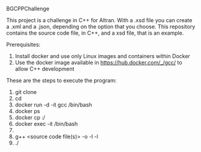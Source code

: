 BGCPPChallenge

This project is a challenge in C++ for Altran. With a .xsd file you can create a .xml and a .json, depending on the option that you choose.
This repository contains the source code file, in C++, and a xsd file, that is an example.

Prerequisites:
1. Install docker and use only Linux images and containers within Docker
2. Use the docker image available in https://hub.docker.com/_/gcc/ to allow C++ development 

These are the steps to execute the program:
1. git clone 
2. cd <local repository folder>
3. docker run -d -it gcc /bin/bash
4. docker ps
5. docker cp <source code file> <container>:/<source code file>
6. docker exec -it <container> /bin/bash
7. <execute steps to setup required libraries to compile and execute the program mentioned in the Readme.md>
8. g++ <source code file(s)> -o <executable file> -l <library1> -l <library1>
9. ./<executable file> <XSD file location>
